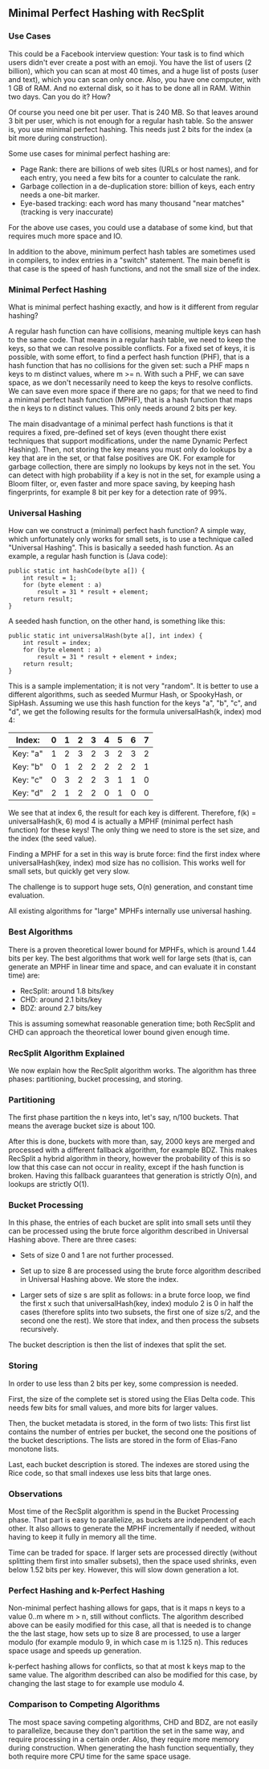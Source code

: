## Minimal Perfect Hashing with RecSplit

### Use Cases

This could be a Facebook interview question:
Your task is to find which users didn't ever create a post with an emoji.
You have the list of users (2 billion), which you can scan at most 40 times,
and a huge list of posts (user and text), which you can scan only once. 
Also, you have one computer, with 1 GB of RAM. 
And no external disk, so it has to be done all in RAM. Within two days.
Can you do it? How?

Of course you need one bit per user. That is 240 MB.
So that leaves around 3 bit per user, which is not enough for a regular hash table.
So the answer is, you use minimal perfect hashing.
This needs just 2 bits for the index (a bit more during construction).

Some use cases for minimal perfect hashing are:

* Page Rank: there are billions of web sites (URLs or host names), 
    and for each entry, you need a few bits for a counter to calculate the rank.
* Garbage collection in a de-duplication store: 
    billion of keys, each entry needs a one-bit marker.
* Eye-based tracking: each word has many thousand
    "near matches" (tracking is very inaccurate)

For the above use cases, you could use a database of some kind,
but that requires much more space and IO.

In addition to the above, minimum perfect hash tables 
are sometimes used in compilers, to index entries in a "switch" statement.
The main benefit is that case is the speed of hash functions,
and not the small size of the index.

### Minimal Perfect Hashing

What is minimal perfect hashing exactly, and how is it different from regular hashing?

A regular hash function can have collisions, meaning multiple keys can hash to the same code.
That means in a regular hash table, we need to keep the keys, so that we can resolve possible conflicts.
For a fixed set of keys, it is possible, with some effort, to find a perfect hash function (PHF),
that is a hash function that has no collisions for the given set: 
such a PHF maps n keys to m distinct values, where m >= n.
With such a PHF, we can save space, 
as we don't necessarily need to keep the keys to resolve conflicts.
We can save even more space if there are no gaps;
for that we need to find a minimal perfect hash function (MPHF),
that is a hash function that maps the n keys to n distinct values.
This only needs around 2 bits per key.

The main disadvantage of a minimal perfect hash functions is that it 
requires a fixed, pre-defined set of keys
(even thought there exist techniques that support modifications,
under the name Dynamic Perfect Hashing).
Then, not storing the key means you must only do lookups
by a key that are in the set, or that false positives are OK.
For example for garbage collection, there are simply no lookups by keys not in the set. 
You can detect with high probability if a key is not in the set,
for example using a Bloom filter, or, even faster and more space saving,
by keeping hash fingerprints, for example 8 bit per key for a detection rate of 99%.

### Universal Hashing

How can we construct a (minimal) perfect hash function?
A simple way, which unfortunately only works for small sets, is to use a technique
called "Universal Hashing". This is basically a seeded hash function.
As an example, a regular hash function is (Java code):

    public static int hashCode(byte a[]) {
        int result = 1;
        for (byte element : a)
            result = 31 * result + element;
        return result;
    }
    
A seeded hash function, on the other hand, is something like this:

    public static int universalHash(byte a[], int index) {
        int result = index;
        for (byte element : a)
            result = 31 * result + element + index;
        return result;
    }

This is a sample implementation; it is not very "random".
It is better to use a different algorithms, such as
seeded Murmur Hash, or SpookyHash, or SipHash.
Assuming we use this hash function for the keys  "a", "b", "c", and "d",
we get the following results for the formula
universalHash(k, index) mod 4:

Index: | 0 | 1 | 2 | 3 | 4 | 5 | 6 | 7
------ | - | - | - | - | - | - | - | -
Key: "a" | 1 | 2 | 3 | 2 | 3 | 2 | 3 | 2
Key: "b" | 0 | 1 | 2 | 2 | 2 | 2 | 2 | 1
Key: "c" | 0 | 3 | 2 | 2 | 3 | 1 | 1 | 0
Key: "d" | 2 | 1 | 2 | 2 | 0 | 1 | 0 | 0

We see that at index 6, the result for each key is different.
Therefore, f(k) = universalHash(k, 6) mod 4 
is actually a MPHF (minimal perfect hash function) for these keys!
The only thing we need to store is the set size, and the index (the seed value).

Finding a MPHF for a set in this way is brute force: 
find the first index where universalHash(key, index) mod size
has no collision.
This works well for small sets, but quickly get very slow.

The challenge is to support huge sets, O(n)
generation, and constant time evaluation.

All existing algorithms for "large" MPHFs internally use universal hashing.

### Best Algorithms

There is a proven theoretical lower bound for MPHFs, which is around 1.44 bits per key.
The best algorithms that work well for large sets 
(that is, can generate an MPHF in linear time and space, and can evaluate it in constant time) are:

* RecSplit: around 1.8 bits/key
* CHD: around 2.1 bits/key
* BDZ: around 2.7 bits/key

This is assuming somewhat reasonable generation time; both RecSplit and
CHD can approach the theoretical lower bound given enough time.

### RecSplit Algorithm Explained

We now explain how the RecSplit algorithm works.
The algorithm has three phases: partitioning, bucket processing, and storing.

### Partitioning

The first phase partition the n keys into, let's say, n/100 buckets.
That means the average bucket size is about 100.

After this is done, buckets with more than, say, 2000 keys are
merged and processed with a different fallback algorithm, for example BDZ. 
This makes RecSplit a hybrid algorithm in theory, 
however the probability of this is so low that this case can not occur in reality,
except if the hash function is broken.
Having this fallback guarantees that generation is strictly O(n), 
and lookups are strictly O(1).

### Bucket Processing

In this phase, the entries of each bucket are split into small sets
until they can be processed using the brute force algorithm described in Universal Hashing above.
There are three cases:

* Sets of size 0 and 1 are not further processed.

* Set up to size 8 are processed using the brute force algorithm
  described in Universal Hashing above.
  We store the index.

* Larger sets of size s are split as follows:
  in a brute force loop, we find the first x such that
  universalHash(key, index) modulo 2 is 0 in half the cases
  (therefore splits into two subsets, the first one of size s/2, and the second one the rest).
  We store that index, and then process the subsets recursively.
 
The bucket description is then the list of indexes that split the set.

### Storing

In order to use less than 2 bits per key, some compression is needed.

First, the size of the complete set is stored using the Elias Delta code.
This needs few bits for small values, and more bits for larger values.

Then, the bucket metadata is stored, in the form of two lists:
This first list contains the number of entries per bucket,
the second one the positions of the bucket descriptions.
The lists are stored in the form of Elias-Fano monotone lists.

Last, each bucket description is stored.
The indexes are stored using the Rice code, so that
 small indexes use less bits that large ones.
 
### Observations

Most time of the RecSplit algorithm is spend in the Bucket Processing phase.
That part is easy to parallelize, as buckets are independent of each other.
It also allows to generate the MPHF incrementally if needed,
without having to keep it fully in memory all the time.

Time can be traded for space. If larger sets are processed
directly (without splitting them first into smaller subsets),
then the space used shrinks, even below 1.52 bits per key. 
However, this will slow down generation a lot.

### Perfect Hashing and k-Perfect Hashing

Non-minimal perfect hashing allows for gaps,
that is it maps n keys to a value 0..m where m > n,
still without conflicts.
The algorithm described above can be easily modified for this case,
all that is needed is to change the the last stage,
how sets up to size 8 are processed, to use a larger modulo 
(for example modulo 9, in which case m is 1.125 n).
This reduces space usage and speeds up generation.

k-perfect hashing allows for conflicts, so that at most k keys map to the same value.
The algorithm described can also be modified for this case,
by changing the last stage to for example use modulo 4.

### Comparison to Competing Algorithms

The most space saving competing algorithms, CHD and BDZ,
are not easily to parallelize, because they don't partition the set
in the same way, and require processing in a certain order.
Also, they require more memory during construction.
When generating the hash function sequentially,
they both require more CPU time for the same space usage.
